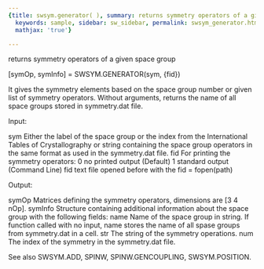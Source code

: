 ```yaml
---
{title: swsym.generator( ), summary: returns symmetry operators of a given space group,
  keywords: sample, sidebar: sw_sidebar, permalink: swsym_generator.html, folder: swsym,
  mathjax: 'true'}

---
```

returns symmetry operators of a given space group
 
[symOp, symInfo] = SWSYM.GENERATOR(sym, {fid})
 
It gives the symmetry elements based on the space group number or given
list of symmetry operators. Without arguments, returns the name of all
space groups stored in symmetry.dat file.
 
Input:
 
sym           Either the label of the space group or the index from
              the International Tables of Crystallography or string
              containing the space group operators in the same format as
              used in the symmetry.dat file.
fid           For printing the symmetry operators:
                  0   no printed output (Default)
                  1   standard output (Command Line)
                  fid text file opened before with the fid = fopen(path)
 
Output:
 
symOp         Matrices defining the symmetry operators, dimensions are 
              [3 4 nOp].
symInfo       Structure containing additional information about the space 
              group with the following fields:
  name            Name of the space group in string. If function called
                  with no input, name stores the name of all spase groups
                  from symmetry.dat in a cell.
  str             The string of the symmetry operations.
  num             The index of the symmetry in the symmetry.dat file.
 
See also SWSYM.ADD, SPINW, SPINW.GENCOUPLING, SWSYM.POSITION.
 
